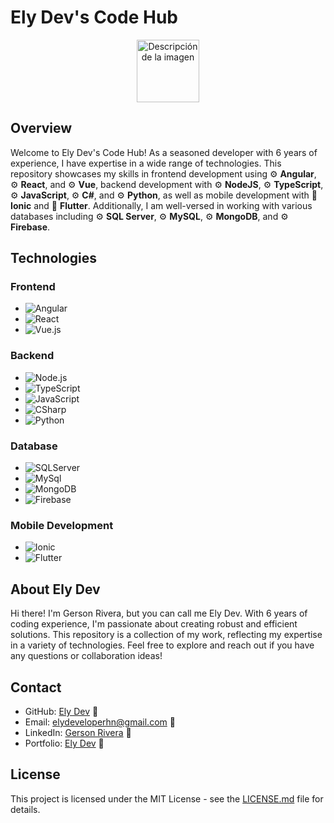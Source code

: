 # Ely Dev's Code Hub
<div style="text-align:center;">
    <img src="https://elydeveloper.online/elydev.webp" alt="Descripción de la imagen" width="100" height="100">
</div>

## Overview

Welcome to Ely Dev's Code Hub! As a seasoned developer with 6 years of experience, I have expertise in a wide range of technologies. This repository showcases my skills in frontend development using ⚙️ **Angular**, ⚙️ **React**, and ⚙️ **Vue**, backend development with ⚙️ **NodeJS**, ⚙️ **TypeScript**, ⚙️ **JavaScript**, ⚙️ **C#**, and ⚙️ **Python**, as well as mobile development with 📱 **Ionic** and 📱 **Flutter**. Additionally, I am well-versed in working with various databases including ⚙️ **SQL Server**, ⚙️ **MySQL**, ⚙️ **MongoDB**, and ⚙️ **Firebase**.

## Technologies

### Frontend
- ![Angular](https://img.shields.io/badge/-Angular-E41152?logo=angular&logoColor=white)
- ![React](https://img.shields.io/badge/-React-09CBEE?logo=React&logoColor=white)
- ![Vue.js](https://img.shields.io/badge/-Vue.js-44AF80?logo=Vue.js&logoColor=white)

### Backend
- ![Node.js](https://img.shields.io/badge/-Node.js-559846?logo=Node.js&logoColor=white)
- ![TypeScript](https://img.shields.io/badge/-Typescript-2F68A6?logo=Typescript&logoColor=white)
- ![JavaScript](https://img.shields.io/badge/-Javascript-E2CF51?logo=Javascript&logoColor=white)
- ![CSharp](https://img.shields.io/badge/-CSharp-9673CA?logo=CSharp&logoColor=white)
- ![Python](https://img.shields.io/badge/-Python-0A556A?logo=Python&logoColor=white)

### Database
- ![SQLServer](https://img.shields.io/badge/-SQLServer-0A556A?logo=SQLServer&logoColor=white)
- ![MySql](https://img.shields.io/badge/-MySql-0A556A?logo=MySql&logoColor=white)
- ![MongoDB](https://img.shields.io/badge/-MongoDB-4CAF50?logo=mongodb&logoColor=white)
- ![Firebase](https://img.shields.io/badge/-Firebase-EBBE42?logo=firebase&logoColor=white)


### Mobile Development
- ![Ionic](https://img.shields.io/badge/-Ionic-2F68A6?logo=Ionic&logoColor=white)
- ![Flutter](https://img.shields.io/badge/-Flutter-4ABBEB?logo=Flutter&logoColor=white)

## About Ely Dev

Hi there! I'm Gerson Rivera, but you can call me Ely Dev. With 6 years of coding experience, I'm passionate about creating robust and efficient solutions. This repository is a collection of my work, reflecting my expertise in a variety of technologies. Feel free to explore and reach out if you have any questions or collaboration ideas!

## Contact

- GitHub: [Ely Dev](https://github.com/ElyDeveloper) 🔗
- Email: elydeveloperhn@gmail.com 📨
- LinkedIn: [Gerson Rivera](https://www.linkedin.com/in/eliezer-rivera-8a33281a4/) 🔗
- Portfolio: [Ely Dev](https://elydeveloper.online/) 🔗

## License

This project is licensed under the MIT License - see the [LICENSE.md](LICENSE.md) file for details.